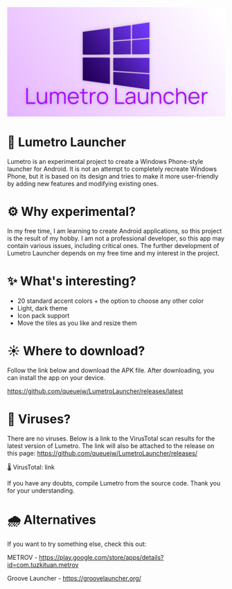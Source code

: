 <img src='/github/banner.jpg' width='600' alt="Lumetro">

# 🌻 Lumetro Launcher

Lumetro is an experimental project to create a Windows Phone-style launcher for Android. It is not
an attempt to completely recreate Windows Phone, but it is based on its design and tries to make it
more user-friendly by adding new features and modifying existing ones.

# ⚙️ Why experimental?

In my free time, I am learning to create Android applications, so this project is the result of my
hobby. I am not a professional developer, so this app may contain various issues, including
critical ones. The further development of Lumetro Launcher depends on my free time and my interest
in the
project.

# ✨ What's interesting?

- 20 standard accent colors + the option to choose any other color
- Light, dark theme
- Icon pack support
- Move the tiles as you like and resize them

# ☀️ Where to download?

Follow the link below and download the APK file. After downloading, you can install the app on your
device.

https://github.com/queuejw/LumetroLauncher/releases/latest

# 🦠 Viruses?

There are no viruses. Below is a link to the VirusTotal scan results for the latest version of
Lumetro. The link will also be attached to the release on this
page:  https://github.com/queuejw/LumetroLauncher/releases/

🌡 VirusTotal: link

If you have any doubts, compile Lumetro from the source code. Thank you for your
understanding.

# 🌧 Alternatives

If you want to try something else, check this out:

METROV - https://play.google.com/store/apps/details?id=com.tuzkituan.metrov

Groove Launcher - https://groovelauncher.org/


